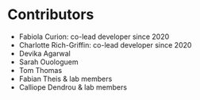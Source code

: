 Contributors
=============

- Fabiola Curion: co-lead developer since 2020
- Charlotte Rich-Griffin: co-lead developer since 2020
- Devika Agarwal
- Sarah Ouologuem
- Tom Thomas
- Fabian Theis & lab members
- Calliope Dendrou & lab members
